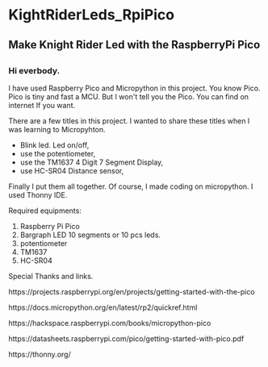 # KightRiderLeds_RpiPico
<h2>Make Knight Rider Led with the RaspberryPi Pico<h2>


<h3>Hi everbody.</h3> 

I have used Raspberry Pico and Micropython in this project. 
You know Pico. Pico is tiny and fast a MCU. But I won't tell you the Pico. You can find on internet If you want.

There are a few titles in this project. I wanted to share these titles when I was learning to Micropyhton.

- Blink led. Led on/off,
- use the potentiometer,
- use the TM1637 4 Digit 7 Segment Display,
- use HC-SR04 Distance sensor,

Finally I put them all together. Of course, I made coding on micropython. I used Thonny IDE.

Required equipments:
1. Raspberry Pi Pico
2. Bargraph LED 10 segments or 10 pcs leds.
3. potentiometer
4. TM1637
5. HC-SR04 


Special Thanks and links.

<p>https://projects.raspberrypi.org/en/projects/getting-started-with-the-pico</p>
  <p>https://docs.micropython.org/en/latest/rp2/quickref.html</p>
  <p>https://hackspace.raspberrypi.com/books/micropython-pico</p>
  <p>https://datasheets.raspberrypi.com/pico/getting-started-with-pico.pdf</p>
  <p>https://thonny.org/</p>

